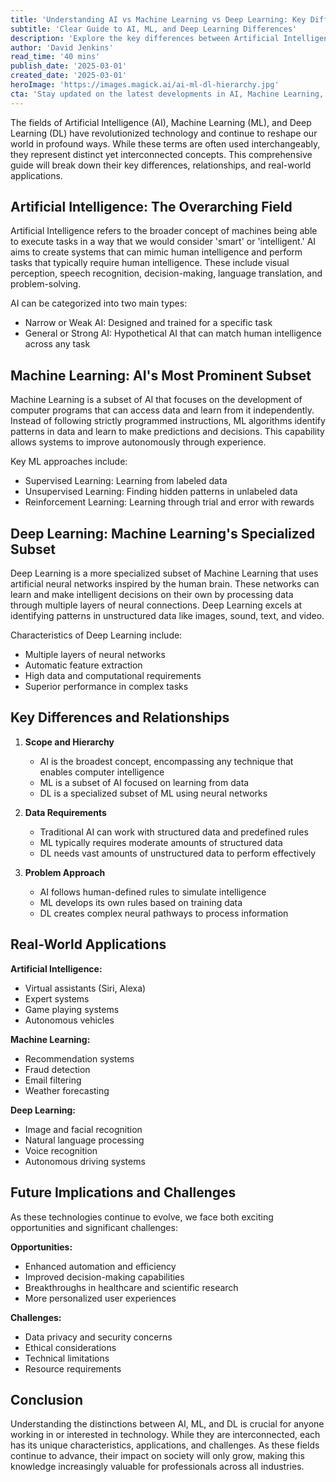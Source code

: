 ```yaml
---
title: 'Understanding AI vs Machine Learning vs Deep Learning: Key Differences Explained'
subtitle: 'Clear Guide to AI, ML, and Deep Learning Differences'
description: 'Explore the key differences between Artificial Intelligence, Machine Learning, and Deep Learning in this comprehensive guide. Understand how these technologies relate to each other, their unique characteristics, and their real-world applications in today's rapidly evolving technological landscape.'
author: 'David Jenkins'
read_time: '40 mins'
publish_date: '2025-03-01'
created_date: '2025-03-01'
heroImage: 'https://images.magick.ai/ai-ml-dl-hierarchy.jpg'
cta: 'Stay updated on the latest developments in AI, Machine Learning, and Deep Learning by following us on LinkedIn. Join our community of tech enthusiasts and industry professionals!'
---
```


The fields of Artificial Intelligence (AI), Machine Learning (ML), and Deep Learning (DL) have revolutionized technology and continue to reshape our world in profound ways. While these terms are often used interchangeably, they represent distinct yet interconnected concepts. This comprehensive guide will break down their key differences, relationships, and real-world applications.

## Artificial Intelligence: The Overarching Field

Artificial Intelligence refers to the broader concept of machines being able to execute tasks in a way that we would consider 'smart' or 'intelligent.' AI aims to create systems that can mimic human intelligence and perform tasks that typically require human intelligence. These include visual perception, speech recognition, decision-making, language translation, and problem-solving.

AI can be categorized into two main types:
- Narrow or Weak AI: Designed and trained for a specific task
- General or Strong AI: Hypothetical AI that can match human intelligence across any task

## Machine Learning: AI's Most Prominent Subset

Machine Learning is a subset of AI that focuses on the development of computer programs that can access data and learn from it independently. Instead of following strictly programmed instructions, ML algorithms identify patterns in data and learn to make predictions and decisions. This capability allows systems to improve autonomously through experience.

Key ML approaches include:
- Supervised Learning: Learning from labeled data
- Unsupervised Learning: Finding hidden patterns in unlabeled data
- Reinforcement Learning: Learning through trial and error with rewards

## Deep Learning: Machine Learning's Specialized Subset

Deep Learning is a more specialized subset of Machine Learning that uses artificial neural networks inspired by the human brain. These networks can learn and make intelligent decisions on their own by processing data through multiple layers of neural connections. Deep Learning excels at identifying patterns in unstructured data like images, sound, text, and video.

Characteristics of Deep Learning include:
- Multiple layers of neural networks
- Automatic feature extraction
- High data and computational requirements
- Superior performance in complex tasks

## Key Differences and Relationships

1. **Scope and Hierarchy**
   - AI is the broadest concept, encompassing any technique that enables computer intelligence
   - ML is a subset of AI focused on learning from data
   - DL is a specialized subset of ML using neural networks

2. **Data Requirements**
   - Traditional AI can work with structured data and predefined rules
   - ML typically requires moderate amounts of structured data
   - DL needs vast amounts of unstructured data to perform effectively

3. **Problem Approach**
   - AI follows human-defined rules to simulate intelligence
   - ML develops its own rules based on training data
   - DL creates complex neural pathways to process information

## Real-World Applications

**Artificial Intelligence:**
- Virtual assistants (Siri, Alexa)
- Expert systems
- Game playing systems
- Autonomous vehicles

**Machine Learning:**
- Recommendation systems
- Fraud detection
- Email filtering
- Weather forecasting

**Deep Learning:**
- Image and facial recognition
- Natural language processing
- Voice recognition
- Autonomous driving systems

## Future Implications and Challenges

As these technologies continue to evolve, we face both exciting opportunities and significant challenges:

**Opportunities:**
- Enhanced automation and efficiency
- Improved decision-making capabilities
- Breakthroughs in healthcare and scientific research
- More personalized user experiences

**Challenges:**
- Data privacy and security concerns
- Ethical considerations
- Technical limitations
- Resource requirements

## Conclusion

Understanding the distinctions between AI, ML, and DL is crucial for anyone working in or interested in technology. While they are interconnected, each has its unique characteristics, applications, and challenges. As these fields continue to advance, their impact on society will only grow, making this knowledge increasingly valuable for professionals across all industries.